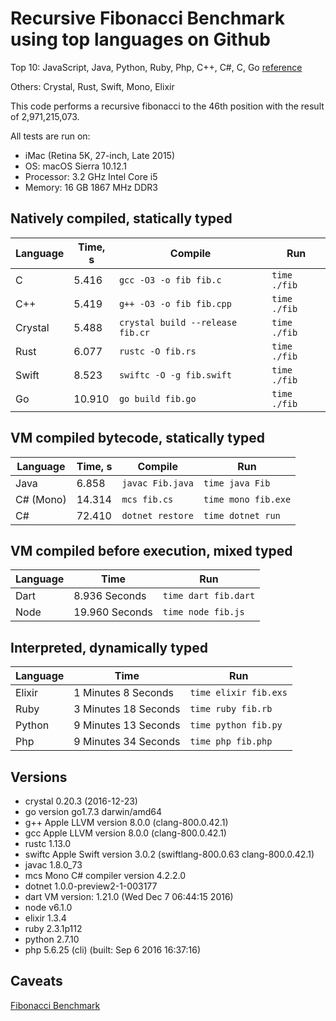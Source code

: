 # Recursive Fibonacci Benchmark using top languages on Github

Top 10: JavaScript, Java, Python, Ruby, Php, C++, C#, C, Go [reference](http://www.techworm.net/2016/09/top-10-popular-programming-languages-github.html)

Others: Crystal, Rust, Swift, Mono, Elixir

This code performs a recursive fibonacci to the 46th position with the result of 2,971,215,073.

All tests are run on:
 - iMac (Retina 5K, 27-inch, Late 2015)
 - OS: macOS Sierra 10.12.1
 - Processor: 3.2 GHz Intel Core i5
 - Memory: 16 GB 1867 MHz DDR3

## Natively compiled, statically typed

| Language  | Time, s | Compile                                    | Run          |
|-----------|---------|--------------------------------------------|--------------|
| C         | 5.416   | `gcc -O3 -o fib fib.c`                     | `time ./fib` |
| C++       | 5.419   | `g++ -O3 -o fib fib.cpp`                   | `time ./fib` |
| Crystal   | 5.488   | `crystal build --release fib.cr`           | `time ./fib` |
| Rust      | 6.077   | `rustc -O fib.rs`                          | `time ./fib` |
| Swift     | 8.523   | `swiftc -O -g fib.swift`                   | `time ./fib` |
| Go        | 10.910  | `go build fib.go`                          | `time ./fib` |

## VM compiled bytecode, statically typed

| Language  | Time, s | Compile          | Run                 |
|-----------|---------|------------------|---------------------|
| Java      | 6.858   | `javac Fib.java` | `time java Fib`     |
| C# (Mono) | 14.314  | `mcs fib.cs`     | `time mono fib.exe` |
| C#        | 72.410  | `dotnet restore` | `time dotnet run`   |

## VM compiled before execution, mixed typed

| Language | Time                 | Run                  |
|----------|----------------------|----------------------|
| Dart     | 8.936 Seconds        | `time dart fib.dart` |
| Node     | 19.960 Seconds       | `time node fib.js`   |

## Interpreted, dynamically typed

| Language | Time                 | Run                  |
|----------|----------------------|----------------------|
| Elixir   | 1 Minutes 8 Seconds  | `time elixir fib.exs`|
| Ruby     | 3 Minutes 18 Seconds | `time ruby fib.rb`   |
| Python   | 9 Minutes 13 Seconds | `time python fib.py` |
| Php      | 9 Minutes 34 Seconds | `time php fib.php`   |

## Versions

- crystal 0.20.3 (2016-12-23)
- go version go1.7.3 darwin/amd64
- g++ Apple LLVM version 8.0.0 (clang-800.0.42.1)
- gcc Apple LLVM version 8.0.0 (clang-800.0.42.1)
- rustc 1.13.0
- swiftc Apple Swift version 3.0.2 (swiftlang-800.0.63 clang-800.0.42.1)
- javac 1.8.0_73
- mcs Mono C# compiler version 4.2.2.0
- dotnet 1.0.0-preview2-1-003177
- dart VM version: 1.21.0 (Wed Dec  7 06:44:15 2016)
- node v6.1.0
- elixir 1.3.4
- ruby 2.3.1p112
- python 2.7.10
- php 5.6.25 (cli) (built: Sep  6 2016 16:37:16)

## Caveats

[Fibonacci Benchmark](https://crystal-lang.org/2016/07/15/fibonacci-benchmark.html)


